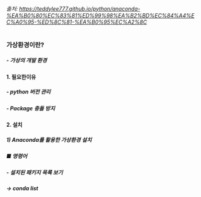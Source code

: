 ###### 출처: https://teddylee777.github.io/python/anaconda-%EA%B0%80%EC%83%81%ED%99%98%EA%B2%BD%EC%84%A4%EC%A0%95-%ED%8C%81-%EA%B0%95%EC%A2%8C

#
### 가상환경이란?
##### - 가상의 개발 환경

#### 1. 필요한이유
##### - python 버전 관리
##### - Package 충돌 방지

#### 2. 설치
##### 1) Anaconda를 활용한 가상환경 설치
#####   ■ 명령어
#####     - 설치된 패키지 목록 보기
#####      ->  conda list
